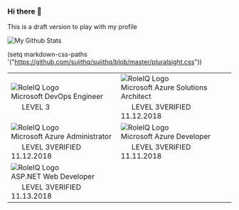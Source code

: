 ### Hi there 👋

This is a draft version to play with my profile

![My Github Stats][githubstats]

[githubstats]: https://github-readme-stats.vercel.app/api?username=sujithq "My Github Stats"

<!-- <link rel="stylesheet" type="text/css" media="all" href="pluralsight.css" /> -->

(setq markdown-css-paths '("https://github.com/sujithq/sujithq/blob/master/pluralsight.css"))

<table>
  <tr>
    <td><div class="finishedLearnerRoleCard---3mMxm"><img class="roleIQLogo---3rfXK" src="https://s2.pluralsight.com/roleiq/imgs/roleiq-logotype-dark2.svg" alt="RoleIQ Logo"><div class="roleName---3u-Yw" aria-label="Role: Microsoft DevOps Engineer">Microsoft DevOps Engineer</div><div class="achievedLevelContainer---327UN"><div class="roleLevelBadgeContainer---3pdys"><img class="finishedRoleIcon---2a6-j" src="https://s2.pluralsight.com/roleiq-leader/badges/prod/badge_azure_developer4.svg" alt=""><img class="finishedRoleLevelIcon---3XEPc" src="https://s2.pluralsight.com/roleiq/imgs/level3_level_fill.svg" alt=""></div><div class="levelInformationContainer---3myRY"><span class="achievedLevel---Ilrx6" aria-label="Achieved level: Level 3"><svg width="20px" height="20px" viewBox="0 0 20 20" version="1.1"><defs><path d="M22,12 L22,22 L12,22 C6.4771525,22 2,17.5228475 2,12 C2,6.4771525 6.4771525,2 12,2 C17.5228475,2 22,6.4771525 22,12 Z M12,17 C14.7614237,17 17,14.7614237 17,12 C17,9.23857625 14.7614237,7 12,7 C9.23857625,7 7,9.23857625 7,12 C7,14.7614237 9.23857625,17 12,17 Z" id="path-1"></path></defs><g stroke="none" stroke-width="1" fill="none" fill-rule="evenodd"><g transform="translate(-82.000000, -850.000000)"><g transform="translate(80.000000, 848.000000)"><mask id="mask-2" fill="white"><use xlink:href="#path-1"></use></mask><use id="iq" class="achievedLevel---Ilrx6" fill-rule="evenodd" xlink:href="#path-1"></use><g class="achievedLevel---Ilrx6" mask="url(#mask-2)" fill-rule="evenodd"><rect x="0" y="0" width="24" height="24"></rect></g></g></g></g></svg>&nbsp;LEVEL 3</span></div></div></div></td>
    <td><div class="finishedLearnerRoleCard---3mMxm"><img class="roleIQLogo---3rfXK" src="https://s2.pluralsight.com/roleiq/imgs/roleiq-logotype-dark2.svg" alt="RoleIQ Logo"><div class="roleName---3u-Yw" aria-label="Role: Microsoft Azure Solutions Architect">Microsoft Azure Solutions Architect</div><div class="achievedLevelContainer---327UN"><div class="roleLevelBadgeContainer---3pdys"><img class="finishedRoleIcon---2a6-j" src="https://s2.pluralsight.com/roleiq-leader/badges/prod/badge_azure_architect4.svg" alt=""><img class="finishedRoleLevelIcon---3XEPc" src="https://s2.pluralsight.com/roleiq/imgs/level3_level_fill.svg" alt=""></div><div class="levelInformationContainer---3myRY"><span class="achievedLevel---Ilrx6" aria-label="Achieved level: Level 3"><svg width="20px" height="20px" viewBox="0 0 20 20" version="1.1"><defs><path d="M22,12 L22,22 L12,22 C6.4771525,22 2,17.5228475 2,12 C2,6.4771525 6.4771525,2 12,2 C17.5228475,2 22,6.4771525 22,12 Z M12,17 C14.7614237,17 17,14.7614237 17,12 C17,9.23857625 14.7614237,7 12,7 C9.23857625,7 7,9.23857625 7,12 C7,14.7614237 9.23857625,17 12,17 Z" id="path-1"></path></defs><g stroke="none" stroke-width="1" fill="none" fill-rule="evenodd"><g transform="translate(-82.000000, -850.000000)"><g transform="translate(80.000000, 848.000000)"><mask id="mask-2" fill="white"><use xlink:href="#path-1"></use></mask><use id="iq" class="achievedLevel---Ilrx6" fill-rule="evenodd" xlink:href="#path-1"></use><g class="achievedLevel---Ilrx6" mask="url(#mask-2)" fill-rule="evenodd"><rect x="0" y="0" width="24" height="24"></rect></g></g></g></g></svg>&nbsp;LEVEL 3</span><span class="verifiedDate---NIcTJ">VERIFIED 11.12.2018</span></div></div></div></td>
  </tr>
  <tr>
    <td><div class="finishedLearnerRoleCard---3mMxm"><img class="roleIQLogo---3rfXK" src="https://s2.pluralsight.com/roleiq/imgs/roleiq-logotype-dark2.svg" alt="RoleIQ Logo"><div class="roleName---3u-Yw" aria-label="Role: Microsoft Azure Administrator">Microsoft Azure Administrator</div><div class="achievedLevelContainer---327UN"><div class="roleLevelBadgeContainer---3pdys"><img class="finishedRoleIcon---2a6-j" src="https://s2.pluralsight.com/roleiq-leader/badges/prod/badge_azure_administrator4.svg" alt=""><img class="finishedRoleLevelIcon---3XEPc" src="https://s2.pluralsight.com/roleiq/imgs/level3_level_fill.svg" alt=""></div><div class="levelInformationContainer---3myRY"><span class="achievedLevel---Ilrx6" aria-label="Achieved level: Level 3"><svg width="20px" height="20px" viewBox="0 0 20 20" version="1.1"><defs><path d="M22,12 L22,22 L12,22 C6.4771525,22 2,17.5228475 2,12 C2,6.4771525 6.4771525,2 12,2 C17.5228475,2 22,6.4771525 22,12 Z M12,17 C14.7614237,17 17,14.7614237 17,12 C17,9.23857625 14.7614237,7 12,7 C9.23857625,7 7,9.23857625 7,12 C7,14.7614237 9.23857625,17 12,17 Z" id="path-1"></path></defs><g stroke="none" stroke-width="1" fill="none" fill-rule="evenodd"><g transform="translate(-82.000000, -850.000000)"><g transform="translate(80.000000, 848.000000)"><mask id="mask-2" fill="white"><use xlink:href="#path-1"></use></mask><use id="iq" class="achievedLevel---Ilrx6" fill-rule="evenodd" xlink:href="#path-1"></use><g class="achievedLevel---Ilrx6" mask="url(#mask-2)" fill-rule="evenodd"><rect x="0" y="0" width="24" height="24"></rect></g></g></g></g></svg>&nbsp;LEVEL 3</span><span class="verifiedDate---NIcTJ">VERIFIED 11.12.2018</span></div></div></div></td>
    <td><div class="finishedLearnerRoleCard---3mMxm"><img class="roleIQLogo---3rfXK" src="https://s2.pluralsight.com/roleiq/imgs/roleiq-logotype-dark2.svg" alt="RoleIQ Logo"><div class="roleName---3u-Yw" aria-label="Role: Microsoft Azure Developer">Microsoft Azure Developer</div><div class="achievedLevelContainer---327UN"><div class="roleLevelBadgeContainer---3pdys"><img class="finishedRoleIcon---2a6-j" src="https://s2.pluralsight.com/roleiq-leader/badges/prod/badge_azure_developer4.svg" alt=""><img class="finishedRoleLevelIcon---3XEPc" src="https://s2.pluralsight.com/roleiq/imgs/level3_level_fill.svg" alt=""></div><div class="levelInformationContainer---3myRY"><span class="achievedLevel---Ilrx6" aria-label="Achieved level: Level 3"><svg width="20px" height="20px" viewBox="0 0 20 20" version="1.1"><defs><path d="M22,12 L22,22 L12,22 C6.4771525,22 2,17.5228475 2,12 C2,6.4771525 6.4771525,2 12,2 C17.5228475,2 22,6.4771525 22,12 Z M12,17 C14.7614237,17 17,14.7614237 17,12 C17,9.23857625 14.7614237,7 12,7 C9.23857625,7 7,9.23857625 7,12 C7,14.7614237 9.23857625,17 12,17 Z" id="path-1"></path></defs><g stroke="none" stroke-width="1" fill="none" fill-rule="evenodd"><g transform="translate(-82.000000, -850.000000)"><g transform="translate(80.000000, 848.000000)"><mask id="mask-2" fill="white"><use xlink:href="#path-1"></use></mask><use id="iq" class="achievedLevel---Ilrx6" fill-rule="evenodd" xlink:href="#path-1"></use><g class="achievedLevel---Ilrx6" mask="url(#mask-2)" fill-rule="evenodd"><rect x="0" y="0" width="24" height="24"></rect></g></g></g></g></svg>&nbsp;LEVEL 3</span><span class="verifiedDate---NIcTJ">VERIFIED 11.11.2018</span></div></div></div></td>
  </tr>
  <tr>
    <td><div class="finishedLearnerRoleCard---3mMxm"><img class="roleIQLogo---3rfXK" src="https://s2.pluralsight.com/roleiq/imgs/roleiq-logotype-dark2.svg" alt="RoleIQ Logo"><div class="roleName---3u-Yw" aria-label="Role: ASP.NET Web Developer">ASP.NET Web Developer</div><div class="achievedLevelContainer---327UN"><div class="roleLevelBadgeContainer---3pdys"><img class="finishedRoleIcon---2a6-j" src="https://s2.pluralsight.com/roleiq-leader/badges/prod/badge_aspnet_developer.svg" alt=""><img class="finishedRoleLevelIcon---3XEPc" src="https://s2.pluralsight.com/roleiq/imgs/level3_level_fill.svg" alt=""></div><div class="levelInformationContainer---3myRY"><span class="achievedLevel---Ilrx6" aria-label="Achieved level: Level 3"><svg width="20px" height="20px" viewBox="0 0 20 20" version="1.1"><defs><path d="M22,12 L22,22 L12,22 C6.4771525,22 2,17.5228475 2,12 C2,6.4771525 6.4771525,2 12,2 C17.5228475,2 22,6.4771525 22,12 Z M12,17 C14.7614237,17 17,14.7614237 17,12 C17,9.23857625 14.7614237,7 12,7 C9.23857625,7 7,9.23857625 7,12 C7,14.7614237 9.23857625,17 12,17 Z" id="path-1"></path></defs><g stroke="none" stroke-width="1" fill="none" fill-rule="evenodd"><g transform="translate(-82.000000, -850.000000)"><g transform="translate(80.000000, 848.000000)"><mask id="mask-2" fill="white"><use xlink:href="#path-1"></use></mask><use id="iq" class="achievedLevel---Ilrx6" fill-rule="evenodd" xlink:href="#path-1"></use><g class="achievedLevel---Ilrx6" mask="url(#mask-2)" fill-rule="evenodd"><rect x="0" y="0" width="24" height="24"></rect></g></g></g></g></svg>&nbsp;LEVEL 3</span><span class="verifiedDate---NIcTJ">VERIFIED 11.13.2018</span></div></div></div></td>
    <td></td>
  </tr>
</table>

<!--
**sujithq/sujithq** is a ✨ _special_ ✨ repository because its `README.md` (this file) appears on your GitHub profile.

Here are some ideas to get you started:

- 🔭 I’m currently working on ...
- 🌱 I’m currently learning ...
- 👯 I’m looking to collaborate on ...
- 🤔 I’m looking for help with ...
- 💬 Ask me about ...
- 📫 How to reach me: ...
- 😄 Pronouns: ...
- ⚡ Fun fact: ...
-->
